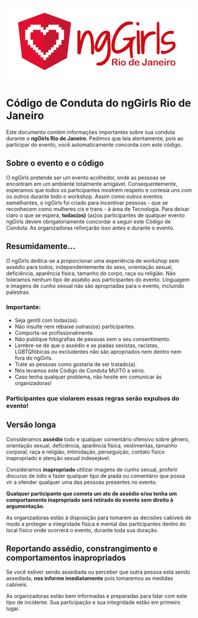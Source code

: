 ![ngGirls Logo](https://raw.githubusercontent.com/ngGirlsRio/codigo/master/logo.png)

# Código de Conduta do ngGirls Rio de Janeiro
Este documento contém informações importantes sobre sua conduta durante o **ngGirls Rio de Janeiro**. Pedimos que leia atentamente, pois ao participar do evento, você automaticamente concorda com este código.

## Sobre o evento e o código
O ngGirls pretende ser um evento acolhedor, onde as pessoas se encontram em um ambiente totalmente amigável. Consequentemente, esperamos que todos os participantes mostrem respeito e cortesia uns com os outros durante todo o workshop.
Assim como outros eventos semelhantes, o ngGirls foi criado para incentivar pessoas - que se reconhecem como mulheres cis e trans - à área de Tecnologia.
Para deixar claro o que se espera, **todas(os)** (as)os participantes de qualquer evento ngGirls devem obrigatoriamente concordar e seguir este Código de Conduta. As organizadoras reforçarão isso antes e durante o evento.

## Resumidamente...
O ngGirls dedica-se a proporcionar uma experiência de workshop sem assédio para todos, independentemente do sexo, orientação sexual, deficiência, aparência física, tamanho do corpo, raça ou religião. Não toleramos nenhum tipo de assédio aos participantes do evento. Linguagem e imagens de cunho sexual não são apropriadas para o evento, incluindo palestras.

### Importante:
- Seja gentil com todas(os). 
- Não insulte nem rebaixe outras(os) participantes. 
- Comporta-se profissionalmente. 
- Não publique fotografias de pessoas sem o seu consentimento. 
- Lembre-se de que o assédio e as piadas sexistas, racistas, LGBTQfóbicas ou excludentes não são apropriados nem dentro nem fora do ngGirls.
- Trate as pessoas como gostaria de ser tratado(a).
- Nós levamos este Código de Conduta MUITO a sério.
- Caso tenha qualquer problema, não hesite em comunicar às organizadoras!

### Participantes que violarem essas regras serão expulsos do evento!

## Versão longa
Consideramos **assédio** todo e qualquer comentário ofensivo sobre gênero, orientação sexual, deficiência, aparência física, vestimentas, tamanho corporal, raça e religião; intimidação, perseguição, contato físico inapropriado e atenção sexual indesejável.

Consideramos **inapropriado** utilizar imagens de cunho sexual, proferir discurso de ódio e fazer qualquer tipo de piada ou comentário que possa vir a ofender qualquer uma das pessoas presentes no evento.

**Qualquer participante que cometa um ato de assédio e/ou tenha um comportamento inapropriado será retirado do evento sem direito à argumentação.**

As organizadoras estão à disposição para tomarem as decisões cabíveis de modo a proteger a integridade física e mental das participantes dentro do local físico onde ocorrerá o evento, durante toda sua duração.

## Reportando assédio, constrangimento e comportamentos inapropriados
Se você estiver sendo assediada ou perceber que outra pessoa está sendo assediada, **nos informe imediatamente** pois tomaremos as medidas cabíveis. 

As organizadoras estão bem informadas e preparadas para lidar com este tipo de incidente. Sua participação e sua integridade estão em primeiro lugar.
